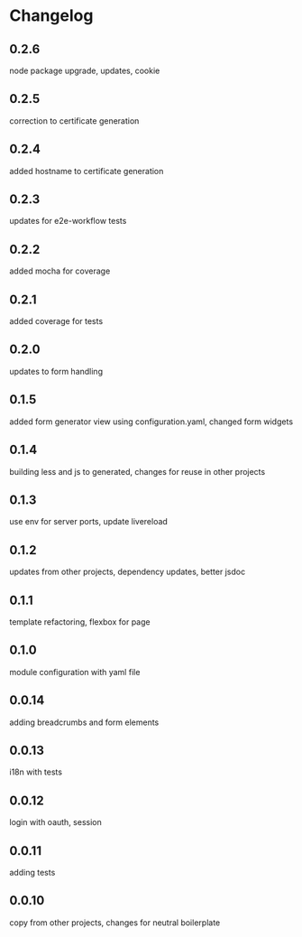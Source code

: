 # Changelog

## 0.2.6
node package upgrade, updates, cookie

## 0.2.5
correction to certificate generation

## 0.2.4
added hostname to certificate generation

## 0.2.3
updates for e2e-workflow tests

## 0.2.2
added mocha for coverage

## 0.2.1
added coverage for tests

## 0.2.0
updates to form handling

## 0.1.5
added form generator view using configuration.yaml, changed form widgets

## 0.1.4
building less and js to generated, changes for reuse in other projects

## 0.1.3
use env for server ports, update livereload

## 0.1.2
updates from other projects, dependency updates, better jsdoc

## 0.1.1
template refactoring, flexbox for page

## 0.1.0
module configuration with yaml file

## 0.0.14
adding breadcrumbs and form elements

## 0.0.13
i18n with tests

## 0.0.12
login with oauth, session

## 0.0.11
adding tests

## 0.0.10
copy from other projects, changes for neutral boilerplate
